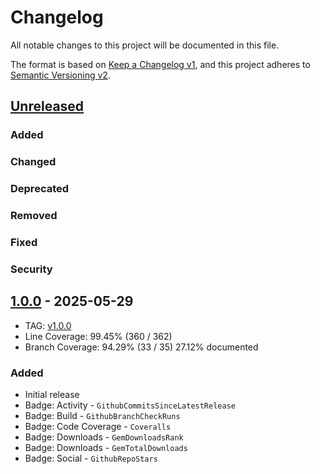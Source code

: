 # Changelog
All notable changes to this project will be documented in this file.

The format is based on [Keep a Changelog v1](https://keepachangelog.com/en/1.0.0/),
and this project adheres to [Semantic Versioning v2](https://semver.org/spec/v2.0.0.html).

## [Unreleased]
### Added
### Changed
### Deprecated
### Removed
### Fixed
### Security

## [1.0.0] - 2025-05-29
- TAG: [v1.0.0][1.0.0t]
- Line Coverage: 99.45% (360 / 362)
- Branch Coverage: 94.29% (33 / 35)
27.12% documented
### Added
- Initial release
- Badge: Activity - `GithubCommitsSinceLatestRelease`
- Badge: Build - `GithubBranchCheckRuns`
- Badge: Code Coverage - `Coveralls`
- Badge: Downloads - `GemDownloadsRank`
- Badge: Downloads - `GemTotalDownloads`
- Badge: Social - `GithubRepoStars`

[Unreleased]: https://gitlab.com/galtzo-floss/shields-badge/-/compare/v1.0.0...HEAD
[1.0.0]: https://gitlab.com/galtzo-floss/shields-badge/-/compare/v1.0.0...v1.0.0
[1.0.0t]: https://gitlab.com/galtzo-floss/shields-badge/-/tags/v1.0.0
